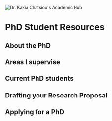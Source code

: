 ![Dr. Kakia Chatsiou's Academic Hub](https://github.com/UoS-KakiasCourses/.github/assets/10551558/724158b2-9832-456b-8cad-9c341bced94d)

# PhD Student Resources

## About the PhD

## Areas I supervise

## Current PhD students


## Drafting your Research Proposal

## Applying for a PhD
